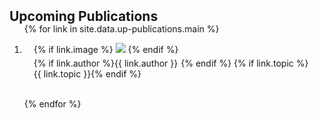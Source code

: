 <h2 id="up-publications" style="margin: 2px 0px -15px;">Upcoming Publications</h2>

<div class="publications">
<ol class="bibliography">

{% for link in site.data.up-publications.main %}

<li>
<div class="pub-row">
  <div class="col-sm-3 abbr" style="position: relative;padding-right: 15px;padding-left: 15px;">
    {% if link.image %} 
    <img src="{{ link.image }}" class="teaser img-fluid z-depth-1" style="width=100;height=40%">
    {% endif %}
    <div style="display: flex; flex-wrap: wrap; margin-top: 5px;">
      {% if link.author %} 
        <div> <abbr class="badge" style="margin-right: 5px;">{{ link.author }}</abbr> </div>
      {% endif %}
      {% if link.topic %} 
        <div> <abbr class="badge">{{ link.topic }}</abbr> </div>
      {% endif %}
    </div>
  </div>
</div>
</li>

<br>

{% endfor %}

</ol>
</div>

